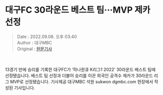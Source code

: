 <!-- 타이틀 -->  
# 대구FC 30라운드 베스트 팀···MVP 제카 선정  
<!-- 기사 정보 -->  
> Date : 2022.09.08. 오후 03:40  
> Author : 대구MBC  
> Original : [원문기사](https://n.news.naver.com/mnews/article/657/0000006610?sid=102)  
<br/>  
<!-- 대표 이미지 -->  
<img alt="" src="https://imgnews.pstatic.net/image/657/2022/09/08/0000006610_002_20220908154003998.jpg?type=w647"/>  
<br/><br/>  
<!-- 기사 본문 -->  
13경기 만에 승리를 기록한 대구FC가 ‘하나원큐 K리그1 2022’ 30라운드 베스트 팀에 선정됐습니다.
베스트 팀 선정과 더불어 승리를 이끈 외국인 공격수 제카가 30라운드 리그 MVP로 선정됐습니다.
기사제공 대구MBC 석원 sukwon dgmbc.com 현장에서 작성된 기사입니다.  
<br/><br/><br/>  

